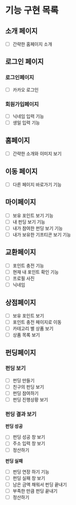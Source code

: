 # 기능 구현 목록

## 소개 페이지

-   [ ] 간략한 홈페이지 소개

## 로그인 페이지

### 로그인페이지

-   [ ] 카카오 로그인

### 회원가입페이지

-   [ ] 닉네임 입력 기능
-   [ ] 생일 입력 기능

## 홈페이지

-   [ ] 간략한 소개와 이미지 보기

## 이동 페이지

-   [ ] 다른 페이지 바로가기 기능

## 마이페이지

-   [ ] 보유 포인트 보기 기능
-   [ ] 내 펀딩 보기 기능
-   [ ] 내가 참여한 펀딩 보기 기능
-   [ ] 내가 보유한 기프티콘 보기 기능

## 교환페이지

-   [ ] 포인트 충전 기능
-   [ ] 현재 내 포인트 확인 기능
-   [ ] 프로필 사진
-   [ ] 닉네임

## 상점페이지

-   [ ] 보유 포인트 보기
-   [ ] 포인트 충전 페이지로 이동
-   [ ] 카테고리 별 상품 보기
-   [ ] 상품 목록 보기

## 펀딩페이지

### 펀딩 보기

-   [ ] 펀딩 만들기
-   [ ] 친구의 펀딩 보기
-   [ ] 펀딩 참여하기
-   [ ] 펀딩 진행상황 보기

### 펀딩 결과 보기

**펀딩 성공**

-   [ ] 펀딩 성공 창 보기
-   [ ] 주소 입력 창 보기
-   [ ] 정산하기

**펀딩 실패**

-   [ ] 펀딩 연장 하기 기능
-   [ ] 펀딩 실패 창 보기
-   [ ] 남은 금액 채워서 펀딩 끝내기
-   [ ] 부족한 만큼 펀딩 끝내기
-   [ ] 정산하기
